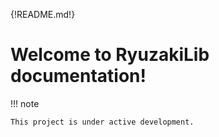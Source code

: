 {!README.md!}

# Welcome to RyuzakiLib documentation!

!!! note

    This project is under active development.
